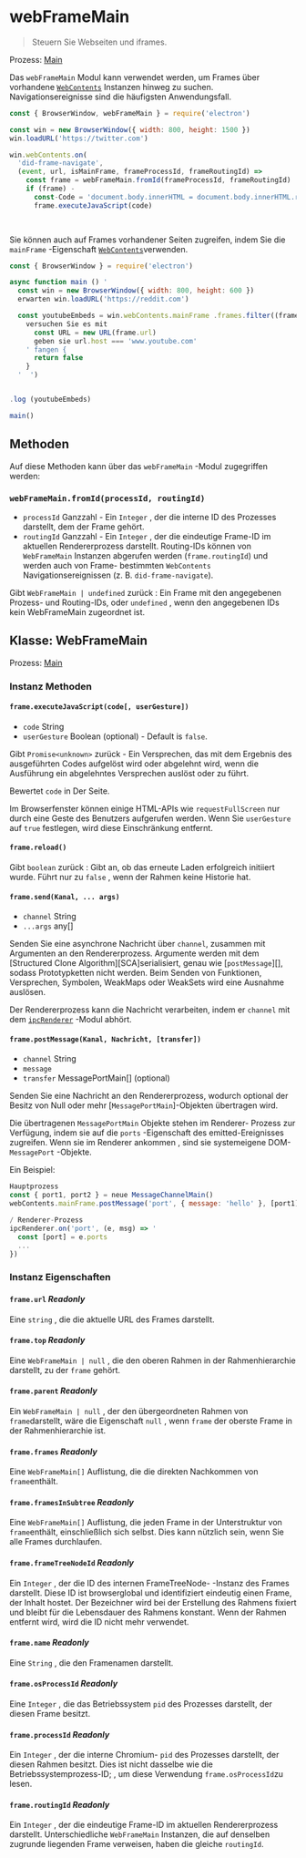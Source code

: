 # webFrameMain

> Steuern Sie Webseiten und iframes.

Prozess: [Main](../glossary.md#main-process)

Das `webFrameMain` Modul kann verwendet werden, um Frames über vorhandene [`WebContents`](web-contents.md) Instanzen hinweg zu suchen. Navigationsereignisse sind die häufigsten Anwendungsfall.

```javascript
const { BrowserWindow, webFrameMain } = require('electron')

const win = new BrowserWindow({ width: 800, height: 1500 })
win.loadURL('https://twitter.com')

win.webContents.on(
  'did-frame-navigate',
  (event, url, isMainFrame, frameProcessId, frameRoutingId) =>
    const frame = webFrameMain.fromId(frameProcessId, frameRoutingId)
    if (frame) -
      const-Code = 'document.body.innerHTML = document.body.innerHTML.replaceAll("heck", "h*ck")'
      frame.executeJavaScript(code)

  

```

Sie können auch auf Frames vorhandener Seiten zugreifen, indem Sie die `mainFrame` -Eigenschaft [`WebContents`](web-contents.md)verwenden.

```javascript
const { BrowserWindow } = require('electron')

async function main () '
  const win = new BrowserWindow({ width: 800, height: 600 })
  erwarten win.loadURL('https://reddit.com')

  const youtubeEmbeds = win.webContents.mainFrame .frames.filter((frame) => -
    versuchen Sie es mit
      const URL = new URL(frame.url)
      geben sie url.host === 'www.youtube.com'
    ' fangen {
      return false
    }
  '  ')


.log (youtubeEmbeds)

main()
```

## Methoden

Auf diese Methoden kann über das `webFrameMain` -Modul zugegriffen werden:

### `webFrameMain.fromId(processId, routingId)`

* `processId` Ganzzahl - Ein `Integer` , der die interne ID des Prozesses darstellt, dem der Frame gehört.
* `routingId` Ganzzahl - Ein `Integer` , der die eindeutige Frame-ID im aktuellen Rendererprozess darstellt. Routing-IDs können von `WebFrameMain` Instanzen abgerufen werden (`frame.routingId`) und werden auch von Frame- bestimmten `WebContents` Navigationsereignissen (z. B. `did-frame-navigate`).

Gibt `WebFrameMain | undefined` zurück : Ein Frame mit den angegebenen Prozess- und Routing-IDs, oder `undefined` , wenn den angegebenen IDs kein WebFrameMain zugeordnet ist.

## Klasse: WebFrameMain

Prozess: [Main](../glossary.md#main-process)

### Instanz Methoden

#### `frame.executeJavaScript(code[, userGesture])`

* `code` String
* `userGesture` Boolean (optional) - Default is `false`.

Gibt `Promise<unknown>` zurück - Ein Versprechen, das mit dem Ergebnis des ausgeführten Codes aufgelöst wird oder abgelehnt wird, wenn die Ausführung ein abgelehntes Versprechen auslöst oder zu führt.

Bewertet `code` in Der Seite.

Im Browserfenster können einige HTML-APIs wie `requestFullScreen` nur durch eine Geste des Benutzers aufgerufen werden. Wenn Sie `userGesture` auf `true` festlegen, wird diese Einschränkung entfernt.

#### `frame.reload()`

Gibt `boolean` zurück : Gibt an, ob das erneute Laden erfolgreich initiiert wurde. Führt nur zu `false` , wenn der Rahmen keine Historie hat.

#### `frame.send(Kanal, ... args)`

* `channel` String
* `...args` any[]

Senden Sie eine asynchrone Nachricht über `channel`, zusammen mit Argumenten an den Rendererprozess. Argumente werden mit dem \[Structured Clone Algorithm\]\[SCA\]serialisiert, genau wie [`postMessage`][], sodass Prototypketten nicht werden. Beim Senden von Funktionen, Versprechen, Symbolen, WeakMaps oder WeakSets wird eine Ausnahme auslösen.

Der Rendererprozess kann die Nachricht verarbeiten, indem er `channel` mit dem [`ipcRenderer`](ipc-renderer.md) -Modul abhört.

#### `frame.postMessage(Kanal, Nachricht, [transfer])`

* `channel` String
* `message`
* `transfer` MessagePortMain[] (optional)

Senden Sie eine Nachricht an den Rendererprozess, wodurch optional der Besitz von Null oder mehr [`MessagePortMain`]-Objekten übertragen wird.

Die übertragenen `MessagePortMain` Objekte stehen im Renderer- Prozess zur Verfügung, indem sie auf die `ports` -Eigenschaft des emitted-Ereignisses zugreifen. Wenn sie im Renderer ankommen , sind sie systemeigene DOM- `MessagePort` -Objekte.

Ein Beispiel:

```js
Hauptprozess
const { port1, port2 } = neue MessageChannelMain()
webContents.mainFrame.postMessage('port', { message: 'hello' }, [port1])

/ Renderer-Prozess
ipcRenderer.on('port', (e, msg) => '
  const [port] = e.ports
  ...
})
```

### Instanz Eigenschaften

#### `frame.url` _Readonly_

Eine `string` , die die aktuelle URL des Frames darstellt.

#### `frame.top` _Readonly_

Eine `WebFrameMain | null` , die den oberen Rahmen in der Rahmenhierarchie darstellt, zu der `frame` gehört.

#### `frame.parent` _Readonly_

Ein `WebFrameMain | null` , der den übergeordneten Rahmen von `frame`darstellt, wäre die Eigenschaft `null` , wenn `frame` der oberste Frame in der Rahmenhierarchie ist.

#### `frame.frames` _Readonly_

Eine `WebFrameMain[]` Auflistung, die die direkten Nachkommen von `frame`enthält.

#### `frame.framesInSubtree` _Readonly_

Eine `WebFrameMain[]` Auflistung, die jeden Frame in der Unterstruktur von `frame`enthält, einschließlich sich selbst. Dies kann nützlich sein, wenn Sie alle Frames durchlaufen.

#### `frame.frameTreeNodeId` _Readonly_

Ein `Integer` , der die ID des internen FrameTreeNode- -Instanz des Frames darstellt. Diese ID ist browserglobal und identifiziert eindeutig einen Frame, der Inhalt hostet. Der Bezeichner wird bei der Erstellung des Rahmens fixiert und bleibt für die Lebensdauer des Rahmens konstant. Wenn der Rahmen entfernt wird, wird die ID nicht mehr verwendet.

#### `frame.name` _Readonly_

Eine `String` , die den Framenamen darstellt.

#### `frame.osProcessId` _Readonly_

Eine `Integer` , die das Betriebssystem `pid` des Prozesses darstellt, der diesen Frame besitzt.

#### `frame.processId` _Readonly_

Ein `Integer` , der die interne Chromium- `pid` des Prozesses darstellt, der diesen Rahmen besitzt. Dies ist nicht dasselbe wie die Betriebssystemprozess-ID; , um diese Verwendung `frame.osProcessId`zu lesen.

#### `frame.routingId` _Readonly_

Ein `Integer` , der die eindeutige Frame-ID im aktuellen Rendererprozess darstellt. Unterschiedliche `WebFrameMain` Instanzen, die auf denselben zugrunde liegenden Frame verweisen, haben die gleiche `routingId`.
